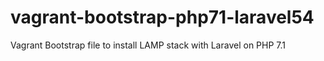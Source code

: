 # vagrant-bootstrap-php71-laravel54
Vagrant Bootstrap file to install LAMP stack with Laravel on PHP 7.1
